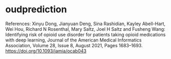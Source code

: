 # oudprediction 
References:
Xinyu Dong, Jianyuan Deng, Sina Rashidian, Kayley Abell-Hart, Wei Hou, Richard N Rosenthal, Mary Saltz, Joel H Saltz and Fusheng Wang: Identifying risk of opioid use disorder for patients taking opioid medications with deep learning, Journal of the American Medical Informatics Association, Volume 28, Issue 8, August 2021, Pages 1683–1693. https://doi.org/10.1093/jamia/ocab043
